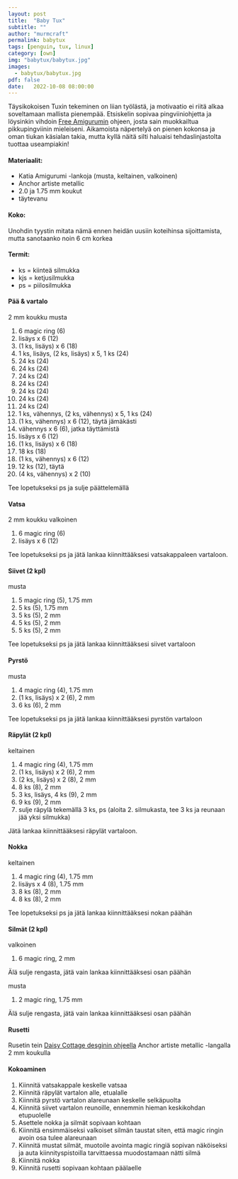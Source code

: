 ```yaml
---
layout: post
title:  "Baby Tux"
subtitle: ""
author: "murmcraft"
permalink: babytux
tags: [penguin, tux, linux]
category: [own]
img: "babytux/babytux.jpg"
images: 
  - babytux/babytux.jpg
pdf: false 
date:   2022-10-08 08:00:00
---
```


Täysikokoisen Tuxin tekeminen on liian työlästä, ja motivaatio ei riitä alkaa soveltamaan mallista pienempää.
Etsiskelin sopivaa pingviiniohjetta ja löysinkin vihdoin [Free Amigurumin](https://freeamigurumipatterns.mfa.today/amigurumi-baby-penguins-free-pattern/)
ohjeen, josta sain muokkailtua pikkupingviinin mieleiseni. Aikamoista näpertelyä on pienen kokonsa ja oman tiukan käsialan takia, 
mutta kyllä näitä silti haluaisi tehdaslinjastolta tuottaa useampiakin!

#### Materiaalit:

* Katia Amigurumi -lankoja (musta, keltainen, valkoinen)
* Anchor artiste metallic
* 2.0 ja 1.75 mm koukut
* täytevanu

#### Koko:
Unohdin tyystin mitata nämä ennen heidän uusiin koteihinsa sijoittamista, 
mutta sanotaanko noin 6 cm korkea

#### Termit:
- ks = kiinteä silmukka
- kjs = ketjusilmukka
- ps = piilosilmukka

#### Pää & vartalo
2 mm koukku
musta

1. 6 magic ring (6)
2. lisäys x 6 (12)
3. (1 ks, lisäys) x 6 (18)
4. 1 ks, lisäys, (2 ks, lisäys) x 5, 1 ks (24)
5. 24 ks (24)
6. 24 ks (24)
7. 24 ks (24)
8. 24 ks (24)
9. 24 ks (24)
10. 24 ks (24)
11. 24 ks (24)
12. 1 ks, vähennys, (2 ks, vähennys) x 5, 1 ks (24)
13. (1 ks, vähennys) x 6 (12), täytä jämäkästi
14. vähennys x 6 (6), jatka täyttämistä
15. lisäys x 6 (12)
16. (1 ks, lisäys) x 6 (18)
17. 18 ks (18)
18. (1 ks, vähennys) x 6 (12)
19. 12 ks (12), täytä
20. (4 ks, vähennys) x 2 (10)

Tee lopetukseksi ps ja sulje päättelemällä

#### Vatsa
2 mm koukku
valkoinen

1. 6 magic ring (6)
2. lisäys x 6 (12)

Tee lopetukseksi ps ja jätä lankaa kiinnittääksesi vatsakappaleen vartaloon.

#### Siivet (2 kpl)
musta

1. 5 magic ring (5), 1.75 mm
2. 5 ks (5), 1.75 mm
3. 5 ks (5), 2 mm
4. 5 ks (5), 2 mm
5. 5 ks (5), 2 mm

Tee lopetukseksi ps ja jätä lankaa kiinnittääksesi siivet vartaloon

#### Pyrstö
musta

1. 4 magic ring (4), 1.75 mm
2. (1 ks, lisäys) x 2 (6), 2 mm
3. 6 ks (6), 2 mm

Tee lopetukseksi ps ja jätä lankaa kiinnittääksesi pyrstön vartaloon

#### Räpylät (2 kpl)
keltainen

1. 4 magic ring (4), 1.75 mm
2. (1 ks, lisäys) x 2 (6), 2 mm
3. (2 ks, lisäys) x 2 (8), 2 mm
4. 8 ks (8), 2 mm
5. 3 ks, lisäys, 4 ks (9), 2 mm
6. 9 ks (9), 2 mm
7. sulje räpylä tekemällä 3 ks, ps (aloita 2. silmukasta, tee 3 ks ja reunaan jää yksi silmukka)

Jätä lankaa kiinnittääksesi räpylät vartaloon.

#### Nokka
keltainen

1. 4 magic ring (4), 1.75 mm
2. lisäys x 4 (8), 1.75 mm
3. 8 ks (8), 2 mm
4. 8 ks (8), 2 mm

Tee lopetukseksi ps ja jätä lankaa kiinnittääksesi nokan päähän

#### Silmät (2 kpl)
valkoinen

1. 6 magic ring, 2 mm

Älä sulje rengasta, jätä vain lankaa kiinnittääksesi osan päähän

musta
1. 2 magic ring, 1.75 mm

Älä sulje rengasta, jätä vain lankaa kiinnittääksesi osan päähän

#### Rusetti
Rusetin tein [Daisy Cottage desginin ohjeella](https://daisycottagedesigns.net/crochet-bow-tie-pattern/)
Anchor artiste metallic -langalla 2 mm koukulla

#### Kokoaminen
1. Kiinnitä vatsakappale keskelle vatsaa
2. Kiinnitä räpylät vartalon alle, etualalle
3. Kiinnitä pyrstö vartalon alareunaan keskelle selkäpuolta
4. Kiinnitä siivet vartalon reunoille, ennemmin hieman keskikohdan etupuolelle
5. Asettele nokka ja silmät sopivaan kohtaan
6. Kiinnitä ensimmäiseksi valkoiset silmän taustat siten, että magic ringin avoin osa tulee alareunaan
7. Kiinnitä mustat silmät, muotoile avointa magic ringiä sopivan näköiseksi ja auta kiinnityspistoilla tarvittaessa muodostamaan nätti silmä
8. Kiinnitä nokka
9. Kiinnitä rusetti sopivaan kohtaan päälaelle
